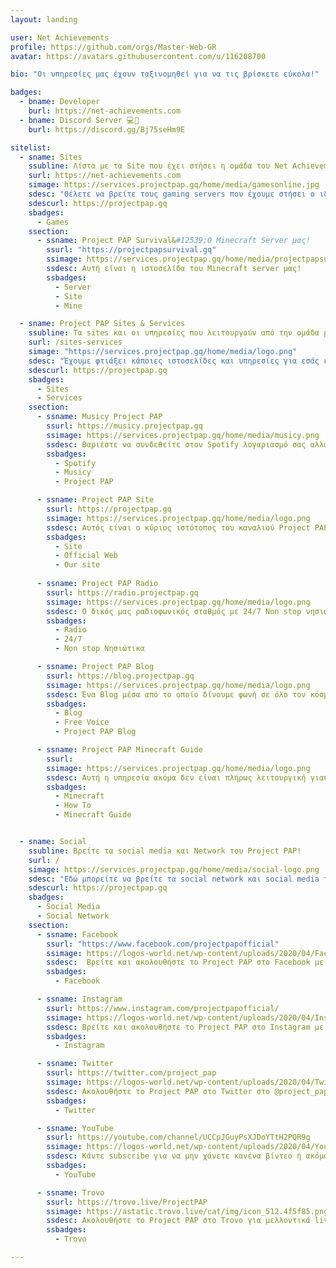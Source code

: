 ```yaml
---
layout: landing

user: Net Achievements
profile: https://github.com/orgs/Master-Web-GR
avatar: https://avatars.githubusercontent.com/u/116208700

bio: "Οι υπηρεσίες μας έχουν ταξινομηθεί για να τις βρίσκετε εύκολα!"

badges:
  - bname: Developer
    burl: https://net-achievements.com
  - bname: Discord Server 💻📱
    burl: https://discord.gg/Bj75seHm9E

sitelist:
  - sname: Sites
    ssubline: Λίστα με τα Site που έχει στήσει η ομάδα του Net Achievements!
    surl: https://net-achievements.com
    simage: https://services.projectpap.gq/home/media/gamesonline.jpg
    sdesc: "Θέλετε να βρείτε τους gaming servers που έχουμε στήσει ο ιδιοκτήτης του καναλιού μαζί με κάποια άτομα από την ομάδα των συντονιστών; Σε αυτή την λίστα θα τους βρείτε."
    sdescurl: https://projectpap.gq
    sbadges:
      - Games
    ssection:
      - ssname: Project PAP Survival&#12539;Ο Minecraft Server μας!
        ssurl: "https://projectpapsurvival.gq"
        ssimage: https://services.projectpap.gq/home/media/projectpapsurvival.jpg
        ssdesc: Αυτή είναι η ιστοσελίδα του Minecraft server μας!
        ssbadges:
          - Server
          - Site
          - Mine

  - sname: Project PAP Sites & Services
    ssubline: Τα sites και οι υπηρεσίες που λειτουργούν από την ομάδα μας!
    surl: /sites-services
    simage: "https://services.projectpap.gq/home/media/logo.png"
    sdesc: "Έχουμε φτιάξει κάποιες ιστοσελίδες και υπηρεσίες για εσάς και αυτές θα τις βρείτε εδώ."
    sdescurl: https://projectpap.gq
    sbadges:
      - Sites
      - Services
    ssection:
      - ssname: Musicy Project PAP
        ssurl: https://musicy.projectpap.gq
        ssimage: https://services.projectpap.gq/home/media/musicy.png
        ssdesc: Βαριέστε να συνδεθείτε στον Spotify λογαριασμό σας αλλά ξέρετε το link από την αγαπημένη σας Playlist; Με αυτό το εργαλείο σας δίνουμε την δυνατότητα να την ακούσετε χωρίς να χρειάζεται να συνδεθείτε στον λογαριασμό σας. Δείτε ένα δείγμα με τον 12ο πίθηκο <a href="https://musicy.projectpap.gq/?s=https://open.spotify.com/artist/6YZmV2xFddssAVfrSu1sfI" target="blank">εδώ</a>!
        ssbadges:
          - Spotify
          - Musicy
          - Project PAP

      - ssname: Project PAP Site
        ssurl: https://projectpap.gq
        ssimage: https://services.projectpap.gq/home/media/logo.png
        ssdesc: Αυτός είναι ο κύριος ιστότοπος του καναλιού Project PAP. 
        ssbadges:
          - Site
          - Official Web
          - Our site
      
      - ssname: Project PAP Radio
        ssurl: https://radio.projectpap.gq
        ssimage: https://services.projectpap.gq/home/media/logo.png
        ssdesc: Ο δικός μας ραδιοφωνικός σταθμός με 24/7 Non stop νησιώτικη μουσική. 
        ssbadges:
          - Radio
          - 24/7
          - Non stop Νησιώτικα

      - ssname: Project PAP Blog
        ssurl: https://blog.projectpap.gq
        ssimage: https://services.projectpap.gq/home/media/logo.png
        ssdesc: Ένα Blog μέσα από το οποίο δίνουμε φωνή σε όλο τον κόσμο να εκφραστεί ελεύθερα για πολλά θέματα. 
        ssbadges:
          - Blog
          - Free Voice
          - Project PAP Blog

      - ssname: Project PAP Minecraft Guide
        ssurl: 
        ssimage: https://services.projectpap.gq/home/media/logo.png
        ssdesc: Αυτή η υπηρεσία ακόμα δεν είναι πλήρως λειτουργική γιαυτό και δεν έχουμε δώσει ακόμα το link αλλά και δεν θα σας αναφέρουμε τι υπηρεσία είναι. 
        ssbadges:
          - Minecraft
          - How To
          - Minecraft Guide


  - sname: Social
    ssubline: Βρείτε τα social media και Network του Project PAP!
    surl: /
    simage: https://services.projectpap.gq/home/media/social-logo.png
    sdesc: "Εδώ μπορείτε να βρείτε τα social network και social media του καναλιού μας!"
    sdescurl: https://projectpap.gq
    sbadges:
      - Social Media
      - Social Network
    ssection:
      - ssname: Facebook
        ssurl: "https://www.facebook.com/projectpapofficial"
        ssimage: https://logos-world.net/wp-content/uploads/2020/04/Facebook-Logo.png
        ssdesc:  Βρείτε και ακολουθήστε το Project PAP στο Facebook με το όνομα Project PAP Official!
        ssbadges:
          - Facebook

      - ssname: Instagram
        ssurl: https://www.instagram.com/projectpapofficial/
        ssimage: https://logos-world.net/wp-content/uploads/2020/04/Instagram-Logo.png
        ssdesc: Βρείτε και ακολουθήστε το Project PAP στο Instagram με το όνομα @projectpapofficial! 
        ssbadges:
          - Instagram

      - ssname: Twitter
        ssurl: https://twitter.com/project_pap
        ssimage: https://logos-world.net/wp-content/uploads/2020/04/Twitter-Logo.png
        ssdesc: Ακολουθήστε το Project PAP στο Twitter στο @project_pap!
        ssbadges:
          - Twitter

      - ssname: YouTube
        ssurl: https://youtube.com/channel/UCCpJGuyPsXJDoYTtH2PQR9g
        ssimage: https://logos-world.net/wp-content/uploads/2020/04/YouTube-Logo.png
        ssdesc: Κάντε subscribe για να μην χάνετε κανένα βίντεο ή ακόμα και live stream του καναλιού μας!
        ssbadges:
          - YouTube

      - ssname: Trovo
        ssurl: https://trovo.live/ProjectPAP
        ssimage: https://astatic.trovo.live/cat/img/icon_512.4f5f85.png
        ssdesc: Ακολουθήστε το Project PAP στο Trovo για μελλοντικά live stream σε αυτή την πλατφόρμα!
        ssbadges:
          - Trovo

---
```

